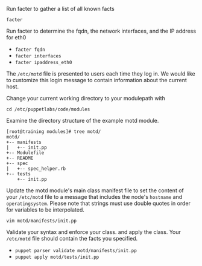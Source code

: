 Run facter to gather a list of all known facts

<code>facter</code>

Run facter to determine the fqdn, the network interfaces, and the IP address for eth0

* <code>facter fqdn</code>
* <code>facter interfaces</code>
* <code>facter ipaddress_eth0</code>

The <code>/etc/motd</code> file is presented to users each time they log in. We would like to customize this login message to contain information about the current host.

Change your current working directory to your modulepath with

<code>cd /etc/puppetlabs/code/modules</code>

Examine the directory structure of the example motd module.

<pre><code>[root@training modules]# tree motd/
motd/
+-- manifests
|   +-- init.pp
+-- Modulefile
+-- README
+-- spec
|   +-- spec_helper.rb
+-- tests
    +-- init.pp</code></pre>
Update the motd module's main class manifest file to set the content of your <code>/etc/motd</code> file to a message that includes the node's <code>hostname</code> and <code>operatingsystem</code>. Please note that strings must use double quotes in order for variables to be interpolated.

<code>vim motd/manifests/init.pp</code>

Validate your syntax and enforce your class. and apply the class. Your <code>/etc/motd</code> file should contain the facts you specified.

* <code>puppet parser validate motd/manifests/init.pp</code>
* <code>puppet apply motd/tests/init.pp</code>